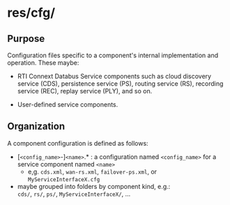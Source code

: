 # res/cfg/

## Purpose

Configuration files specific to a component's internal implementation and operation. These maybe:

- RTI Connext Databus Service components such as cloud discovery service (CDS), persistence service (PS), routing service (RS), recording service (REC), replay service (PLY), and so on.

- User-defined service components.

## Organization

A component configuration is defined as follows:

 - [`<config_name>`-]`<name>`.* :  a configuration named `<config_name>` for a service component named `<name>`
   - e,g. `cds.xml`, `wan-rs.xml`, `failover-ps.xml`, or `MyServiceInterfaceX.cfg`
- maybe grouped into folders by component kind, e.g.:  
  `cds/`, `rs/`, `ps/`, `MyServiceInterfaceX/`, ...